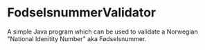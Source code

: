 # FodselsnummerValidator

A simple Java program which can be used to validate a Norwegian "National Idenitity Number" aka Fødselsnummer.
